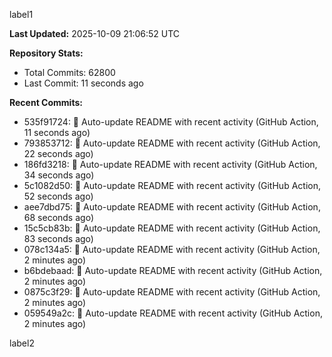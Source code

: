 
label1 
<!-- ACTIVITY_START -->
**Last Updated:** 2025-10-09 21:06:52 UTC

**Repository Stats:**
- Total Commits: 62800
- Last Commit: 11 seconds ago

**Recent Commits:**
- 535f91724: 🤖 Auto-update README with recent activity (GitHub Action, 11 seconds ago)
- 793853712: 🤖 Auto-update README with recent activity (GitHub Action, 22 seconds ago)
- 186fd3218: 🤖 Auto-update README with recent activity (GitHub Action, 34 seconds ago)
- 5c1082d50: 🤖 Auto-update README with recent activity (GitHub Action, 52 seconds ago)
- aee7dbd75: 🤖 Auto-update README with recent activity (GitHub Action, 68 seconds ago)
- 15c5cb83b: 🤖 Auto-update README with recent activity (GitHub Action, 83 seconds ago)
- 078c134a5: 🤖 Auto-update README with recent activity (GitHub Action, 2 minutes ago)
- b6bdebaad: 🤖 Auto-update README with recent activity (GitHub Action, 2 minutes ago)
- 0875c3f29: 🤖 Auto-update README with recent activity (GitHub Action, 2 minutes ago)
- 059549a2c: 🤖 Auto-update README with recent activity (GitHub Action, 2 minutes ago)
<!-- ACTIVITY_END -->

label2
